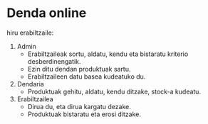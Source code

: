 # Denda online

hiru erabiltzaile:

1. Admin
    * Erabiltzaileak sortu, aldatu, kendu eta bistaratu kriterio desberdinengatik.
    * Ezin ditu dendan produktuak sartu.
    * Erabiltzaileen datu basea kudeatuko du.
2. Dendaria
    * Produktuak gehitu, aldatu, kendu ditzake, stock-a kudeatu.
3. Erabiltzailea
    * Dirua du, eta dirua kargatu dezake.
    * Produktuak bistaratu eta erosi ditzake.

